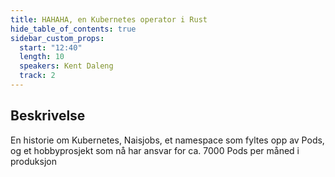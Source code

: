 ```yaml
---
title: HAHAHA, en Kubernetes operator i Rust
hide_table_of_contents: true
sidebar_custom_props:
  start: "12:40"
  length: 10
  speakers: Kent Daleng
  track: 2
---
```



## Beskrivelse
En historie om Kubernetes, Naisjobs, et namespace som fyltes opp av Pods, og et hobbyprosjekt som nå har ansvar for ca. 7000 Pods per måned i produksjon